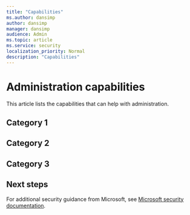 ```yaml
---
title: "Capabilities"
ms.author: dansimp
author: dansimp
manager: dansimp
audience: Admin
ms.topic: article
ms.service: security
localization_priority: Normal
description: "Capabilities"
---
```


# Administration capabilities
This article lists the capabilities that can help with administration.

## Category 1


## Category 2


## Category 3 


## Next steps
For additional security guidance from Microsoft, see [Microsoft security documentation](/security/).
